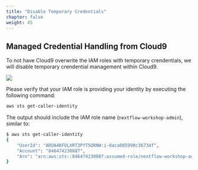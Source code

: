 ```yaml
---
title: "Disable Temporary Credentials"
chapter: false
weight: 45
---
```


## Managed Credential Handling from Cloud9

To not have Cloud9 overwrite the IAM roles with temporary crendentials, we will disable temporary crendential management within Cloud9.

![](/images/nextflow-on-aws-batch/prerequisites/disable_cred.png)

Please verify that your IAM role is providing your identity by executing the following command:

```bash
aws sts get-caller-identity
```

The output should include the IAM role name (`nextflow-workshop-admin`), similar to:

```bash
$ aws sts get-caller-identity
{
    "UserId": "AROA4KFOLXRT3PYT5QRNW:i-0aca005990c36734f",
    "Account": "846474230887",
    "Arn": "arn:aws:sts::846474230887:assumed-role/nextflow-workshop-admin/i-0aca005990c36734f"
}
```
